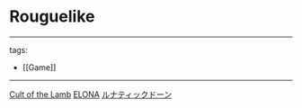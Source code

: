 # Rouguelike

---
tags:
  - [[Game]]
---


[Cult of the Lamb](./Cult%20of%20the%20Lamb/)
[ELONA](./ELONA/)
[ルナティックドーン](./ルナティックドーン/)
